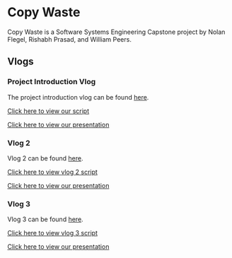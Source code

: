 # Copy Waste

Copy Waste is a Software Systems Engineering Capstone project by Nolan Flegel, Rishabh Prasad, and William Peers.

## Vlogs

### Project Introduction Vlog
The project introduction vlog can be found [here](https://youtu.be/U14Ei5zRgFo).

[Click here to view our script](https://github.com/Copy-Waste/cw-core/blob/main/Vlogs/Vlog%201/Introduction%20Script.pdf)

[Click here to view our presentation](https://github.com/Copy-Waste/cw-core/blob/main/Vlogs/Vlog%201/Introduction%20Presentation.pdf)

### Vlog 2

Vlog 2 can be found [here](https://youtu.be/TKc6Ga1Qyq4).

[Click here to view vlog 2 script](https://github.com/Copy-Waste/cw-core/blob/main/Vlogs/Vlog%202/Vlog%202%20-%20Script.pdf)

[Click here to view our presentation](https://github.com/Copy-Waste/cw-core/blob/main/Vlogs/Vlog%202/Vlog%202%20-%20Presentation.pdf)

### Vlog 3

Vlog 3 can be found [here](https://youtu.be/pZszo4uhcGo).

[Click here to view vlog 3 script](https://github.com/Copy-Waste/cw-core/blob/main/Vlogs/Vlog%203/Vlog%203%20-%20Script.pdf)

[Click here to view our presentation](https://github.com/Copy-Waste/cw-core/blob/main/Vlogs/Vlog%203/Vlog%203%20-%20Presentation.pdf)
